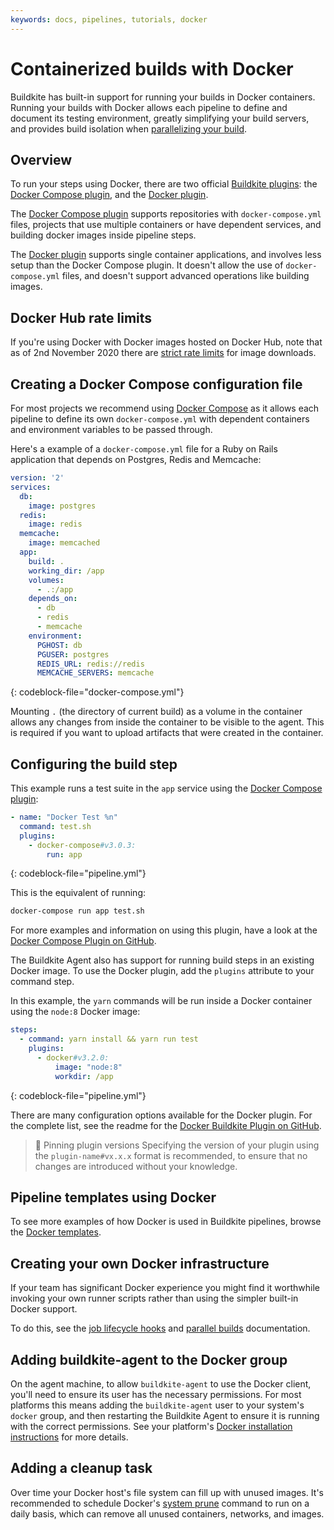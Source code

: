 ```yaml
---
keywords: docs, pipelines, tutorials, docker
---
```


# Containerized builds with Docker

Buildkite has built-in support for running your builds in Docker containers. Running your builds with Docker allows each pipeline to define and document its testing environment, greatly simplifying your build servers, and provides build isolation when [parallelizing your build](parallel-builds).


## Overview

To run your steps using Docker, there are two official [Buildkite plugins](/docs/pipelines/integrations/plugins): the [Docker Compose plugin](https://github.com/buildkite-plugins/docker-compose-buildkite-plugin), and the [Docker plugin](https://github.com/buildkite-plugins/docker-buildkite-plugin).

The [Docker Compose plugin](https://github.com/buildkite-plugins/docker-compose-buildkite-plugin) supports repositories with `docker-compose.yml` files, projects that use multiple containers or have dependent services, and building docker images inside pipeline steps.

The [Docker plugin](https://github.com/buildkite-plugins/docker-buildkite-plugin) supports single container applications, and involves less setup than the Docker Compose plugin. It doesn't allow the use of `docker-compose.yml` files, and doesn't support advanced operations like building images.

## Docker Hub rate limits

If you're using Docker with Docker images hosted on Docker Hub, note that as of 2nd November 2020 there are [strict rate limits](/docs/pipelines/integrations/other/docker-hub) for image downloads.


## Creating a Docker Compose configuration file

For most projects we recommend using [Docker Compose](https://docs.docker.com/compose/) as it allows each pipeline to define its own `docker-compose.yml` with dependent containers and environment variables to be passed through.

Here's a example of a `docker-compose.yml` file for a Ruby on Rails application that depends on Postgres, Redis and Memcache:

```yml
version: '2'
services:
  db:
    image: postgres
  redis:
    image: redis
  memcache:
    image: memcached
  app:
    build: .
    working_dir: /app
    volumes:
      - .:/app
    depends_on:
      - db
      - redis
      - memcache
    environment:
      PGHOST: db
      PGUSER: postgres
      REDIS_URL: redis://redis
      MEMCACHE_SERVERS: memcache
```
{: codeblock-file="docker-compose.yml"}


Mounting `.` (the directory of current build) as a volume in the container allows any changes from inside the container to be visible to the agent. This is required if you want to upload artifacts that were created in the container.

## Configuring the build step

This example runs a test suite in the `app` service using the [Docker Compose plugin](https://github.com/buildkite-plugins/docker-compose-buildkite-plugin):

```yml
- name: "Docker Test %n"
  command: test.sh
  plugins:
    - docker-compose#v3.0.3:
        run: app
```
{: codeblock-file="pipeline.yml"}


This is the equivalent of running:

```bash
docker-compose run app test.sh
```

For more examples and information on using this plugin, have a look at the [Docker Compose Plugin on GitHub](https://github.com/buildkite-plugins/docker-compose-buildkite-plugin).

The Buildkite Agent also has support for running build steps in an existing Docker image. To use the Docker plugin, add the `plugins` attribute to your command step.

In this example, the `yarn` commands will be run inside a Docker container using the `node:8` Docker image:

```yml
steps:
  - command: yarn install && yarn run test
    plugins:
      - docker#v3.2.0:
          image: "node:8"
          workdir: /app
```
{: codeblock-file="pipeline.yml"}

There are many configuration options available for the Docker plugin. For the complete list, see the readme for the [Docker Buildkite Plugin on GitHub](https://github.com/buildkite-plugins/docker-buildkite-plugin).

>📘 Pinning plugin versions
> Specifying the version of your plugin using the <code>plugin-name#vx.x.x</code> format is recommended, to ensure that no changes are introduced without your knowledge.

## Pipeline templates using Docker

To see more examples of how Docker is used in Buildkite pipelines, browse the [Docker templates](https://buildkite.com/pipelines/templates?platform=docker).


## Creating your own Docker infrastructure

If your team has significant Docker experience you might find it worthwhile invoking your own runner scripts rather than using the simpler built-in Docker support.

To do this, see the [job lifecycle hooks](/docs/agent/v3/hooks#job-lifecycle-hooks)
and [parallel builds](parallel-builds) documentation.

## Adding buildkite-agent to the Docker group

On the agent machine, to allow `buildkite-agent` to use the Docker client, you'll need to ensure its user has the necessary permissions. For most platforms this means adding the `buildkite-agent` user to your system's `docker` group, and then restarting the Buildkite Agent to ensure it is running with the correct permissions. See your platform's [Docker installation instructions](https://docs.docker.com/installation/) for more details.

## Adding a cleanup task

Over time your Docker host's file system can fill up with unused images. It's recommended to schedule Docker's [system prune](https://docs.docker.com/engine/reference/commandline/system_prune) command to run on a daily basis, which can remove all unused containers, networks, and images.
